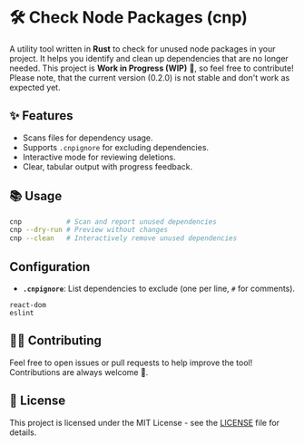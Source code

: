 # 🛠️ **Check Node Packages (cnp)**

A utility tool written in **Rust** to check for unused node packages in your project. It helps you identify and clean up dependencies that are no longer needed.
This project is **Work in Progress (WIP)** 🚧, so feel free to contribute!
Please note, that the current version (0.2.0) is not stable and don't work as expected yet.

## ✨ Features

- Scans files for dependency usage.
- Supports `.cnpignore` for excluding dependencies.
- Interactive mode for reviewing deletions.
- Clear, tabular output with progress feedback.

## 📚 Usage

```bash
cnp           # Scan and report unused dependencies
cnp --dry-run # Preview without changes
cnp --clean   # Interactively remove unused dependencies
```

## Configuration

- **`.cnpignore`**: List dependencies to exclude (one per line, `#` for comments).

```text
react-dom
eslint
```

## 🧑‍💻 Contributing

Feel free to open issues or pull requests to help improve the tool! Contributions are always welcome 🌟.

## 📜 License

This project is licensed under the MIT License - see the [LICENSE](LICENSE) file for details.
